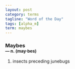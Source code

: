 ```yaml
---
layout: post
category: terms
tagline: "Word of the Day"
tags: [alpha_m]
term: maybes
---
```


<h3>Maybes<br/> <small>&mdash; n. (may<span>&middot;</span>bes)</small></h3>
<p><ol>
<li>insects preceding junebugs</li>
</ol></p>
